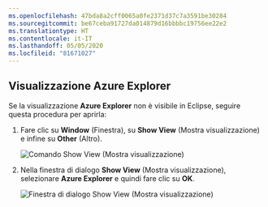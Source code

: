 ```yaml
---
ms.openlocfilehash: 47bda8a2cff0065a0fe2371d37c7a3591be30284
ms.sourcegitcommit: be67ceba91727da014879d16bbbbc19756ee22e2
ms.translationtype: HT
ms.contentlocale: it-IT
ms.lasthandoff: 05/05/2020
ms.locfileid: "81671027"
---
```

## <a name="displaying-the-azure-explorer-view"></a>Visualizzazione Azure Explorer

Se la visualizzazione **Azure Explorer** non è visibile in Eclipse, seguire questa procedura per aprirla:

1. Fare clic su **Window** (Finestra), su **Show View** (Mostra visualizzazione) e infine su **Other** (Altro).

   ![Comando Show View (Mostra visualizzazione)](../media/show-azure-explorer/show-az-exp-01.png)

2. Nella finestra di dialogo **Show View** (Mostra visualizzazione), selezionare **Azure Explorer** e quindi fare clic su **OK**.

   ![Finestra di dialogo Show View (Mostra visualizzazione)](../media/show-azure-explorer/show-az-exp-02.png)

